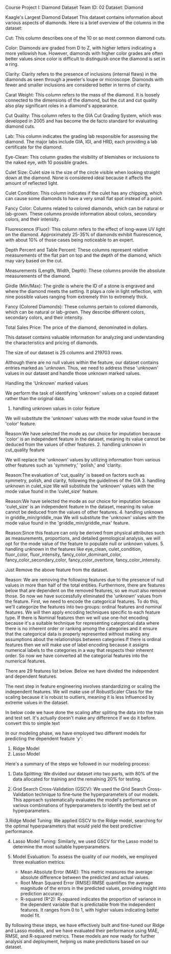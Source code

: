 Course Project I: Diamond Dataset
Team ID: 02
Dataset: Diamond

Kaagle's Largest Diamond Dataset
This dataset contains information about various aspects of diamonds. Here is a brief overview of the columns in the dataset:

Cut: This column describes one of the 10 or so most common diamond cuts.

Color: Diamonds are graded from D to Z, with higher letters indicating a more yellowish hue. However, diamonds with higher color grades are often better values since color is difficult to distinguish once the diamond is set in a ring.

Clarity: Clarity refers to the presence of inclusions (internal flaws) in the diamonds as seen through a jeweler's loupe or microscope. Diamonds with fewer and smaller inclusions are considered better in terms of clarity.

Carat Weight: This column refers to the mass of the diamond. It is loosely connected to the dimensions of the diamond, but the cut and cut quality also play significant roles in a diamond's appearance.

Cut Quality: This column refers to the GIA Cut Grading System, which was developed in 2005 and has become the de facto standard for evaluating diamond cuts.

Lab: This column indicates the grading lab responsible for assessing the diamond. The major labs include GIA, IGI, and HRD, each providing a lab certificate for the diamond.

Eye-Clean: This column grades the visibility of blemishes or inclusions to the naked eye, with 10 possible grades.

Culet Size: Culet size is the size of the circle visible when looking straight down at the diamond. None is considered ideal because it affects the amount of reflected light.

Culet Condition: This column indicates if the culet has any chipping, which can cause some diamonds to have a very small flat spot instead of a point.

Fancy Color: Columns related to colored diamonds, which can be natural or lab-grown. These columns provide information about colors, secondary colors, and their intensity.

Fluorescence (Fluor): This column refers to the effect of long-wave UV light on the diamond. Approximately 25-35% of diamonds exhibit fluorescence, with about 10% of those cases being noticeable to an expert.

Depth Percent and Table Percent: These columns represent relative measurements of the flat part on top and the depth of the diamond, which may vary based on the cut.

Measurements (Length, Width, Depth): These columns provide the absolute measurements of the diamond.

Girdle (Min/Max): The girdle is where the ID of a stone is engraved and where the diamond meets the setting. It plays a role in light reflection, with nine possible values ranging from extremely thin to extremely thick.

Fancy (Colored Diamonds): These columns pertain to colored diamonds, which can be natural or lab-grown. They describe different colors, secondary colors, and their intensity.

Total Sales Price: The price of the diamond, denominated in dollars.

This dataset contains valuable information for analyzing and understanding the characteristics and pricing of diamonds.









The size of our dataset is 25 columns and 219703 rows.


Although there are no null values within the feature, our dataset contains entries marked as 'unknown.
Thus, we need to address these 'unknown' values in our dataset and handle those unknown marked values.


Handling the 'Unknown' marked values

We perform the task of identifying 'unknown' values on a copied dataset rather than the original data.

1. handling unknown values in color feature

We will substitute the 'unknown' values with the mode value found in the 'color' feature.

Reason:We have selected the mode as our choice for imputation because 'color' is an independent feature in the dataset, meaning its value cannot be deduced from the values of other features.
2. handling unknown in cut_quality feature

We will replace the 'unknown' values by utilizing information from various other features such as 'symmetry,' 'polish,' and 'clarity.

Reason:The evaluation of 'cut_quality' is based on factors such as symmetry, polish, and clarity, following the guidelines of the GIA
3. handling unknown in culet_size
We will substitute the 'unknown' values with the mode value found in the 'culet_size' feature.

Reason:We have selected the mode as our choice for imputation because 'culet_size' is an independent feature in the dataset, meaning its value cannot be deduced from the values of other features.
4. handling unknown in griddle_min/griddle_max
 We will substitute the 'unknown' values with the mode value found in the 'griddle_min/griddle_max' feature.

Reason:Since this feature can only be derived from physical attributes such as measurements, proportions, and detailed gemological analysis, we will opt for the mode value of the feature to populate null or unknown values.
5. handling unknown in the features like eye_clean, culet_condition, fluor_color, fluor_intensity, fancy_color_dominant_color, fancy_color_secondary_color, fancy_color_overtone, fancy_color_intensity.

Just Remove the above feature from the dataset.

Reason:
We are removing the following features due to the presence of null values in more than half of the total entities. Furthermore, there are features below that are dependent on the removed features, so we must also remove those.
So now we have successfully eliminated the 'unknown' values from the feature.
First, we need to encode the categorical features. To do this, we'll categorize the features into two groups: ordinal features and nominal features. We will then apply encoding techniques specific to each feature type.
If there is Nominal features then we will use one-hot encoding because it's a suitable technique for representing categorical data where there is no inherent order or ranking among the categories and it ensure that the categorical data is properly represented without making any assumptions about the relationships between categories
If there is ordinal features then we will make use of label encoding because it assigns numerical labels to the categories in a way that respects their inherent order.
So now we have converted all the categorial features into the numerical features.

There are 29 features list below.
Below we have divided the independent and dependent features.

The next step in feature engineering involves standardizing or scaling the independent features.
We will make use of RobustScaler Class for the scaling because it is robust to outliers, meaning it is less influenced by extreme values in the dataset.

In below code we have done the scaling after spliting the data into the train and test set. It's actually doesn't make any difference if we do it before.
convert this to simple text

In our modeling phase, we have employed two different models for predicting the dependent feature 'y':

1. Ridge Model
2. Lasso Model

Here's a summary of the steps we followed in our modeling process:

1. Data Splitting: We divided our dataset into two parts, with 80% of the data allocated for training and the remaining 20% for testing.

2. Grid Search Cross-Validation (GSCV): We used the Grid Search Cross-Validation technique to fine-tune the hyperparameters of our models. This approach systematically evaluates the model's performance on various combinations of hyperparameters to identify the best set of hyperparameters.

3.Ridge Model Tuning: We applied GSCV to the Ridge model, searching for the optimal hyperparameters that would yield the best predictive performance.

4. Lasso Model Tuning: Similarly, we used GSCV for the Lasso model to determine the most suitable hyperparameters.

5. Model Evaluation: To assess the quality of our models, we employed three evaluation metrics:
   - Mean Absolute Error (MAE): This metric measures the average absolute difference between the predicted and actual values.
   - Root Mean Squared Error (RMSE):RMSE quantifies the average magnitude of the errors in the predicted values, providing insight into prediction accuracy.
   - R-squared (R^2): R-squared indicates the proportion of variance in the dependent variable that is predictable from the independent features. It ranges from 0 to 1, with higher values indicating better model fit.

By following these steps, we have effectively built and fine-tuned our Ridge and Lasso models, and we have evaluated their performance using MAE, RMSE, and R-squared metrics. These models are now ready for further analysis and deployment, helping us make predictions based on our dataset.
